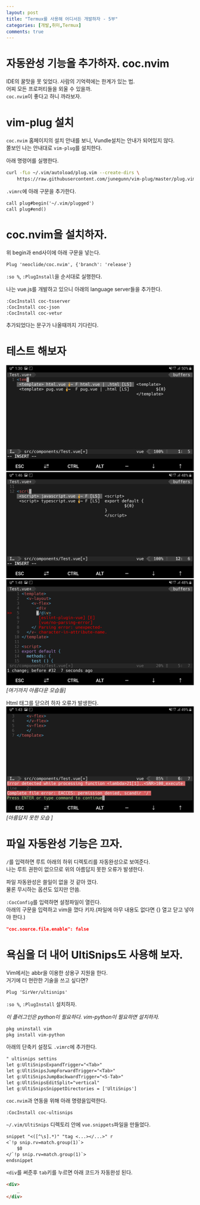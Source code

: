```yaml
---
layout: post
title: "Termux를 사용해 어디서든 개발하자 - 5부"
categories: [개발,취미,Termux]
comments: true
---
```

# 자동완성 기능을 추가하자. coc.nvim
IDE의 꿀맛을 못 잊었다. 사람의 기억력에는 한계가 있는 법.  
어찌 모든 프로퍼티들을 외울 수 있을까.  
`coc.nvim`이 좋다고 하니 까라보자.  

# vim-plug 설치
`coc.nvim` 홈페이지의 설치 안내를 보니, Vundle설치는 안내가 되어있지 않다.   
쫄보인 나는 안내대로 `vim-plug`를 설치한다.

아래 명령어를 실행한다.
```bash
curl -fLo ~/.vim/autoload/plug.vim --create-dirs \
    https://raw.githubusercontent.com/junegunn/vim-plug/master/plug.vim
```

`.vimrc`에 아래 구문을 추가한다.
```
call plug#begin('~/.vim/plugged')
call plug#end()
```

# coc.nvim을 설치하자.
위 begin과 end사이에 아래 구문을 넣는다.
```
Plug 'neoclide/coc.nvim', {'branch': 'release'}
```

`:so %`, `:PlugInstall`을 순서대로 실행한다.  

나는 vue.js를 개발하고 있으니 아래의 language server들을 추가한다.
```
:CocInstall coc-tsserver
:CocInstall coc-json
:CocInstall coc-vetur
```
추가되었다는 문구가 나올때까지 기다린다.

# 테스트 해보자
![alt 자동완성](/images/posts/2019-08-28/coc-0.jpg)
![alt 자동완성](/images/posts/2019-08-28/coc-1.jpg)
![alt 자동완성](/images/posts/2019-08-28/coc-2.jpg)*[여기까지 아름다운 모습들]*

Html 태그를 닫으려 하자 오류가 발생한다.
![alt 자동완성](/images/posts/2019-08-28/coc-3.jpg)*[아름답지 못한 모습 ]*

# 파일 자동완성 기능은 끄자.
`/`를 입력하면 루트 아래의 하위 디렉토리를 자동완성으로 보여준다.  
나는 루트 권한이 없으므로 위의 아름답지 못한 오류가 발생한다.

파일 자동완성은 쓸일이 없을 것 같아 껐다.  
물론 무시하는 옵션도 있지만 안씀.

`:CocConfig`를 입력하면 설정파일이 열린다.  
아래의 구문을 입력하고 vim을 껐다 키자.(파일에 아무 내용도 없다면 {} 열고 닫고 넣야야 한다.)
```json
"coc.source.file.enable": false
```

# 욕심을 더 내어 UltiSnips도 사용해 보자.
Vim에서는 abbr을 이용한 상용구 지원을 한다.  
거기에 더 현란한 기술을 쓰고 싶다면?
```
Plug 'SirVer/ultisnips'
```

`:so %`, `:PlugInstall` 설치하자.  

*이 플러그인은 python이 필요하다. vim-python이 필요하면 설치하자.*
```
pkg uninstall vim
pkg install vim-python
```

아래의 단축키 설정도 `.vimrc`에 추가한다.
```
" ultisnips settins
let g:UltiSnipsExpandTrigger="<Tab>"
let g:UltiSnipsJumpForwardTrigger="<Tab>"
let g:UltiSnipsJumpBackwardTrigger="<S-Tab>"
let g:UltiSnipsEditSplit="vertical"
let g:UltiSnipsSnippetDirectories = ['UltiSnips']
```

`coc.nvim`과 연동을 위해 아래 명령을입력한다.
```
:CocInstall coc-ultisnips
```

`~/.vim/UltiSnips` 디렉토리 안에 `vue.snippets`파일을 만들었다.
```
snippet "<([^\s].*)" "tag <...></...>" r
<`!p snip.rv=match.group(1)`>
	$0
</`!p snip.rv=match.group(1)`>
endsnippet
```

`<div`를 써준후 `tab`키를 누르면 아래 코드가 자동완성 된다.
```html
<div>
    _
</div>
```

